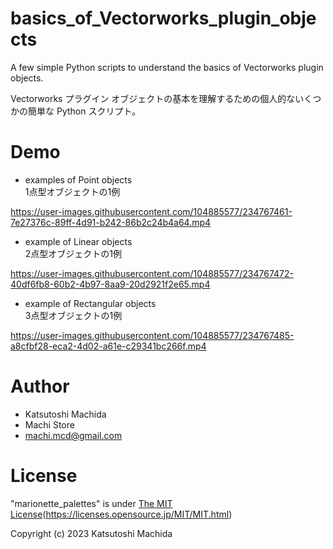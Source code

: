 # basics_of_Vectorworks_plugin_objects
A few simple Python scripts to understand the basics of Vectorworks plugin objects.

Vectorworks プラグイン オブジェクトの基本を理解するための個人的ないくつかの簡単な Python スクリプト。

# Demo
- examples of Point objects    
1点型オブジェクトの1例

https://user-images.githubusercontent.com/104885577/234767461-7e27376c-89ff-4d91-b242-86b2c24b4a64.mp4


- example of Linear objects    
2点型オブジェクトの1例

https://user-images.githubusercontent.com/104885577/234767472-40df6fb8-60b2-4b97-8aa9-20d2921f2e65.mp4


- example of Rectangular objects    
3点型オブジェクトの1例

https://user-images.githubusercontent.com/104885577/234767485-a8cfbf28-eca2-4d02-a61e-c29341bc266f.mp4


# Author

* Katsutoshi Machida
* Machi Store
* machi.mcd@gmail.com


# License

"marionette_palettes" is under [The MIT License](https://opensource.org/licenses/mit-license.php)(https://licenses.opensource.jp/MIT/MIT.html)

Copyright (c) 2023 Katsutoshi Machida
